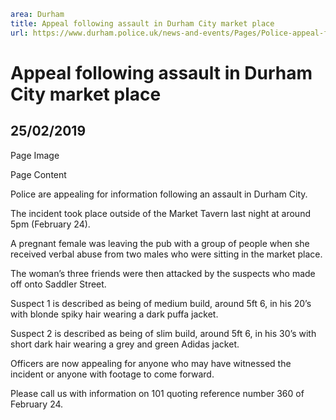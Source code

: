 ```yaml
area: Durham
title: Appeal following assault in Durham City market place
url: https://www.durham.police.uk/news-and-events/Pages/Police-appeal-following-an-assault-in-Durham-City-last-night.aspx
```

# Appeal following assault in Durham City market place

## 25/02/2019

Page Image

Page Content

​Police are appealing for information following an assault in Durham City.

The incident took place outside of the Market Tavern last night at around 5pm (February 24).

A pregnant female was leaving the pub with a group of people when she received verbal abuse from two males who were sitting in the market place.

The woman’s three friends were then attacked by the suspects who made off onto Saddler Street.

Suspect 1 is described as being of medium build, around 5ft 6, in his 20’s with blonde spiky hair wearing a dark puffa jacket.

Suspect 2 is described as being of slim build, around 5ft 6, in his 30’s with short dark hair wearing a grey and green Adidas jacket.

Officers are now appealing for anyone who may have witnessed the incident or anyone with footage to come forward.

Please call us with information on 101 quoting reference number 360 of February 24.
